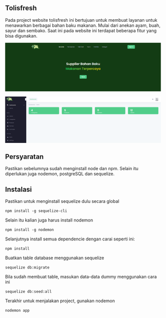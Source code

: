## Tolisfresh

Pada project website tolisfresh ini bertujuan untuk membuat layanan untuk menawarkan berbagai bahan baku makanan. Mulai dari anekan ayam, buah, sayur dan sembako. Saat ini pada website ini terdapat beberapa fitur yang bisa digunakan.

![Landing page](front.png "Landing page")

![Backend](back.png "Backend")

## Persyaratan

Pastikan sebelumnya sudah menginstall node dan npm. Selain itu diperlukan juga nodemon, postgreSQL dan sequelize.

## Instalasi

Pastikan untuk menginstall sequelize dulu secara global

```
npm install -g sequelize-cli
```

Selain itu kalian juga harus install nodemon

```
npm install -g nodemon
```

Selanjutnya install semua dependencie dengan carai seperti ini:

```
npm install
```

Buatkan table database menggunakan sequelize

```
sequelize db:migrate
```

Bila sudah membuat table, masukan data-data dummy menggunakan cara ini

```
sequelize db:seed:all
```

Terakhir untuk menjalakan project, gunakan nodemon

```
nodemon app
```
